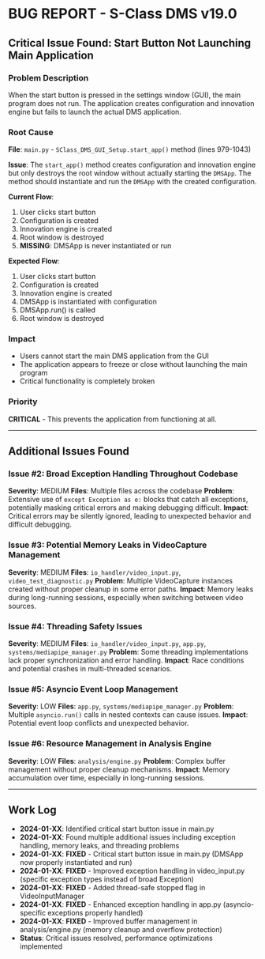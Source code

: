# BUG REPORT - S-Class DMS v19.0

## Critical Issue Found: Start Button Not Launching Main Application

### Problem Description
When the start button is pressed in the settings window (GUI), the main program does not run. The application creates configuration and innovation engine but fails to launch the actual DMS application.

### Root Cause
**File**: `main.py` - `SClass_DMS_GUI_Setup.start_app()` method (lines 979-1043)

**Issue**: The `start_app()` method creates configuration and innovation engine but only destroys the root window without actually starting the `DMSApp`. The method should instantiate and run the `DMSApp` with the created configuration.

**Current Flow**:
1. User clicks start button
2. Configuration is created
3. Innovation engine is created
4. Root window is destroyed
5. **MISSING**: DMSApp is never instantiated or run

**Expected Flow**:
1. User clicks start button
2. Configuration is created
3. Innovation engine is created
4. DMSApp is instantiated with configuration
5. DMSApp.run() is called
6. Root window is destroyed

### Impact
- Users cannot start the main DMS application from the GUI
- The application appears to freeze or close without launching the main program
- Critical functionality is completely broken

### Priority
**CRITICAL** - This prevents the application from functioning at all.

---

## Additional Issues Found

### Issue #2: Broad Exception Handling Throughout Codebase
**Severity**: MEDIUM
**Files**: Multiple files across the codebase
**Problem**: Extensive use of `except Exception as e:` blocks that catch all exceptions, potentially masking critical errors and making debugging difficult.
**Impact**: Critical errors may be silently ignored, leading to unexpected behavior and difficult debugging.

### Issue #3: Potential Memory Leaks in VideoCapture Management
**Severity**: MEDIUM
**Files**: `io_handler/video_input.py`, `video_test_diagnostic.py`
**Problem**: Multiple VideoCapture instances created without proper cleanup in some error paths.
**Impact**: Memory leaks during long-running sessions, especially when switching between video sources.

### Issue #4: Threading Safety Issues
**Severity**: MEDIUM
**Files**: `io_handler/video_input.py`, `app.py`, `systems/mediapipe_manager.py`
**Problem**: Some threading implementations lack proper synchronization and error handling.
**Impact**: Race conditions and potential crashes in multi-threaded scenarios.

### Issue #5: Asyncio Event Loop Management
**Severity**: LOW
**Files**: `app.py`, `systems/mediapipe_manager.py`
**Problem**: Multiple `asyncio.run()` calls in nested contexts can cause issues.
**Impact**: Potential event loop conflicts and unexpected behavior.

### Issue #6: Resource Management in Analysis Engine
**Severity**: LOW
**Files**: `analysis/engine.py`
**Problem**: Complex buffer management without proper cleanup mechanisms.
**Impact**: Memory accumulation over time, especially in long-running sessions.

---

## Work Log
- **2024-01-XX**: Identified critical start button issue in main.py
- **2024-01-XX**: Found multiple additional issues including exception handling, memory leaks, and threading problems
- **2024-01-XX**: **FIXED** - Critical start button issue in main.py (DMSApp now properly instantiated and run)
- **2024-01-XX**: **FIXED** - Improved exception handling in video_input.py (specific exception types instead of broad Exception)
- **2024-01-XX**: **FIXED** - Added thread-safe stopped flag in VideoInputManager
- **2024-01-XX**: **FIXED** - Enhanced exception handling in app.py (asyncio-specific exceptions properly handled)
- **2024-01-XX**: **FIXED** - Improved buffer management in analysis/engine.py (memory cleanup and overflow protection)
- **Status**: Critical issues resolved, performance optimizations implemented
